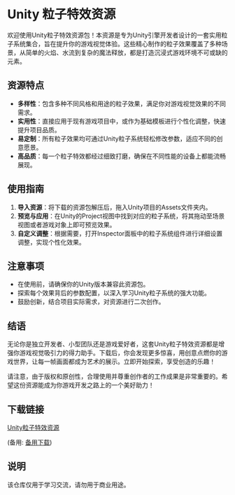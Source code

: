 # Unity 粒子特效资源

欢迎使用Unity粒子特效资源包！本资源是专为Unity引擎开发者设计的一套实用粒子系统集合，旨在提升你的游戏视觉体验。这些精心制作的粒子效果覆盖了多种场景，从简单的火焰、水流到复杂的魔法释放，都是打造沉浸式游戏环境不可或缺的元素。

## 资源特点

- **多样性**：包含多种不同风格和用途的粒子效果，满足你对游戏视觉效果的不同需求。
- **实用性**：直接应用于现有游戏项目中，或作为基础模板进行个性化调整，快速提升项目品质。
- **易定制**：所有粒子效果均可通过Unity粒子系统轻松修改参数，适应不同的创意愿景。
- **高品质**：每一个粒子特效都经过细致打磨，确保在不同性能的设备上都能流畅展现。

## 使用指南

1. **导入资源**：将下载的资源包解压后，拖入Unity项目的Assets文件夹内。
2. **预览与应用**：在Unity的Project视图中找到对应的粒子系统，将其拖动至场景视图或者游戏对象上即可预览效果。
3. **自定义调整**：根据需要，打开Inspector面板中的粒子系统组件进行详细设置调整，实现个性化效果。

## 注意事项

- 在使用前，请确保你的Unity版本兼容此资源包。
- 探索每个效果背后的参数配置，以深入学习Unity粒子系统的强大功能。
- 鼓励创新，结合项目实际需求，对资源进行二次创作。

## 结语

无论你是独立开发者、小型团队还是游戏爱好者，这套Unity粒子特效资源都是增强你游戏视觉吸引力的得力助手。下载后，你会发现更多惊喜，用创意点燃你的游戏世界，让每一帧画面都成为艺术的展示。立即开始探索，享受创造的乐趣！

请注意，由于版权和原创性，合理使用并尊重创作者的工作成果是非常重要的。希望这份资源能成为你游戏开发之路上的一个美好助力！

## 下载链接
[Unity粒子特效资源](https://pan.quark.cn/s/c6c0c6ca5290) 

(备用: [备用下载](https://pan.baidu.com/s/1NpZFFihjnrwOxWZhrkk6qA?pwd=1234))

## 说明

该仓库仅用于学习交流，请勿用于商业用途。
